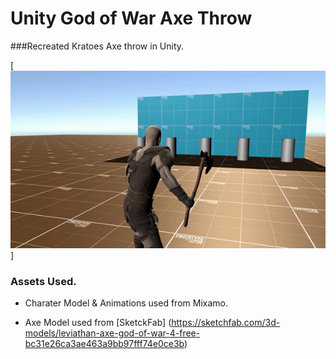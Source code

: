 # Unity God of War Axe Throw

###Recreated Kratoes Axe throw in Unity.

[![Demo Video](https://github.com/anzy03/Unity-God-of-War-Axe-Throw/blob/master/ScreenShot/ezgif-7-f7f35862ef4f.gif)]

### Assets Used.

* Charater Model & Animations used from Mixamo.

* Axe Model used from [SketckFab] (https://sketchfab.com/3d-models/leviathan-axe-god-of-war-4-free-bc31e26ca3ae463a9bb97fff74e0ce3b)
